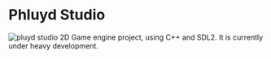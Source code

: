 # Phluyd Studio
![pluyd studio](https://github.com/Zastel/phluyd-studio/assets/133813618/71c946de-4675-4685-bc39-36fe9e0ead70)
2D Game engine project, using C++ and SDL2.
It is currently under heavy development.
